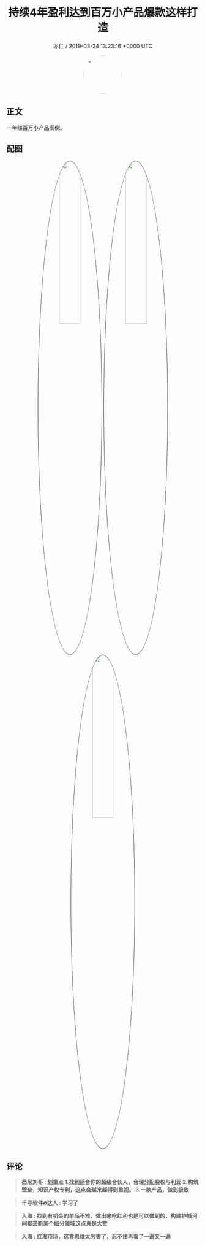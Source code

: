 <h1 align="center">持续4年盈利达到百万小产品爆款这样打造</h1>
<p align="center">
    <a>亦仁 / 2019-03-24 13:23:16 &#43;0000 UTC</a>
</p>

<div align="center">
    <img src="https://images.zsxq.com/Fn3NQqCN8nuGF86yZPXSbEsl0mb3?e=1590940799&amp;token=kIxbL07-8jAj8w1n4s9zv64FuZZNEATmlU_Vm6zD:pfbNc8W3hS0oYG_hyXXh_rHMHuc=" width="100" height="100" style="border:1px solid;border-radius:50%; color:#ffffff"/>
</div>

## 正文

<div>
 

一年赚百万小产品案例。


</div>

## 配图
<div class="image" align="center">

<img src="https://images.zsxq.com/Ft9x8b-waDoAKyfobAiMB3CMAUMR?imageMogr2/auto-orient/thumbnail/800x/format/jpg/blur/1x0/quality/75&amp;e=1590940799&amp;token=kIxbL07-8jAj8w1n4s9zv64FuZZNEATmlU_Vm6zD:b-HGa1bMDBHMzKAaY_mK8Kxbmv0=" width="33%" height="33%" style="border:1px solid;border-radius:50%; color:#3c3f41"/>

<img src="https://images.zsxq.com/FmHo_ebU1u2aFa4IJQ-839Y5065h?imageMogr2/auto-orient/thumbnail/800x/format/jpg/blur/1x0/quality/75&amp;e=1590940799&amp;token=kIxbL07-8jAj8w1n4s9zv64FuZZNEATmlU_Vm6zD:B5ACpN6dM6vW9kcQInvfqEcIUXs=" width="33%" height="33%" style="border:1px solid;border-radius:50%; color:#3c3f41"/>

<img src="https://images.zsxq.com/FiuhtyvcrCzU3QJPzLk2-KsRUYZK?imageMogr2/auto-orient/thumbnail/800x/format/jpg/blur/1x0/quality/75&amp;e=1590940799&amp;token=kIxbL07-8jAj8w1n4s9zv64FuZZNEATmlU_Vm6zD:2sCgZW5nQ4nkVnxHO5eDXfEIEj0=" width="33%" height="33%" style="border:1px solid;border-radius:50%; color:#3c3f41"/>

</div>

## 评论

<div align="left">
<div>

<blockquote >
<span> <strong>悉尼刘哥 : 划重点
1.找到适合你的超级合伙人，合理分配股权与利润
2.构筑壁垒，知识产权专利，这点会越来越得到重视。
3.一款产品，做到极致 </strong></span>
</blockquote>

<blockquote >
<span> <strong>千寻软件🔥达人 : 学习了 </strong></span>
</blockquote>

<blockquote >
<span> <strong>入海 : 找到有机会的单品不难，做出来吃红利也是可以做到的，构建护城河间接垄断某个细分领域这点真是大赞 </strong></span>
</blockquote>

<blockquote >
<span> <strong>入海 : 红海市场，这套思维太厉害了，忍不住再看了一遍又一遍 </strong></span>
</blockquote>

</div>
</div>